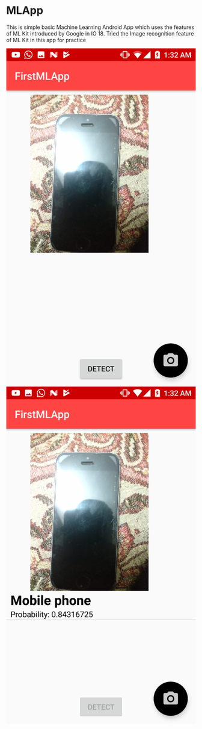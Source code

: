 # MLApp
This is simple basic Machine Learning Android App which uses the features of ML Kit introduced by Google in IO 18. Tried the Image recognition feature of ML Kit in this app for practice

![image1](https://github.com/ZeynelErdiKarabulut/MLApp/blob/master/testimage1.png) 
![image2](https://github.com/ZeynelErdiKarabulut/MLApp/blob/master/testimage2.png)
